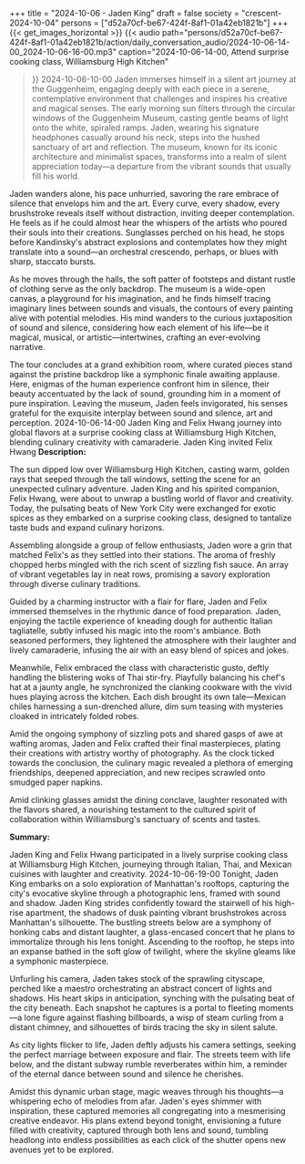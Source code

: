+++
title = "2024-10-06 - Jaden King"
draft = false
society = "crescent-2024-10-04"
persons = ["d52a70cf-be67-424f-8af1-01a42eb1821b"]
+++
{{< get_images_horizontal >}}
{{< audio
    path="persons/d52a70cf-be67-424f-8af1-01a42eb1821b/action/daily_conversation_audio/2024-10-06-14-00_2024-10-06-16-00.mp3" 
    caption="2024-10-06-14-00, Attend surprise cooking class, Williamsburg High Kitchen"
>}}
2024-10-06-10-00
Jaden immerses himself in a silent art journey at the Guggenheim, engaging deeply with each piece in a serene, contemplative environment that challenges and inspires his creative and magical senses.
The early morning sun filters through the circular windows of the Guggenheim Museum, casting gentle beams of light onto the white, spiraled ramps. Jaden, wearing his signature headphones casually around his neck, steps into the hushed sanctuary of art and reflection. The museum, known for its iconic architecture and minimalist spaces, transforms into a realm of silent appreciation today—a departure from the vibrant sounds that usually fill his world.

Jaden wanders alone, his pace unhurried, savoring the rare embrace of silence that envelops him and the art. Every curve, every shadow, every brushstroke reveals itself without distraction, inviting deeper contemplation. He feels as if he could almost hear the whispers of the artists who poured their souls into their creations. Sunglasses perched on his head, he stops before Kandinsky's abstract explosions and contemplates how they might translate into a sound—an orchestral crescendo, perhaps, or blues with sharp, staccato bursts.

As he moves through the halls, the soft patter of footsteps and distant rustle of clothing serve as the only backdrop. The museum is a wide-open canvas, a playground for his imagination, and he finds himself tracing imaginary lines between sounds and visuals, the contours of every painting alive with potential melodies. His mind wanders to the curious juxtaposition of sound and silence, considering how each element of his life—be it magical, musical, or artistic—intertwines, crafting an ever-evolving narrative.

The tour concludes at a grand exhibition room, where curated pieces stand against the pristine backdrop like a symphonic finale awaiting applause. Here, enigmas of the human experience confront him in silence, their beauty accentuated by the lack of sound, grounding him in a moment of pure inspiration. Leaving the museum, Jaden feels invigorated, his senses grateful for the exquisite interplay between sound and silence, art and perception.
2024-10-06-14-00
Jaden King and Felix Hwang journey into global flavors at a surprise cooking class at Williamsburg High Kitchen, blending culinary creativity with camaraderie.
Jaden King invited Felix Hwang
**Description:**

The sun dipped low over Williamsburg High Kitchen, casting warm, golden rays that seeped through the tall windows, setting the scene for an unexpected culinary adventure. Jaden King and his spirited companion, Felix Hwang, were about to unwrap a bustling world of flavor and creativity. Today, the pulsating beats of New York City were exchanged for exotic spices as they embarked on a surprise cooking class, designed to tantalize taste buds and expand culinary horizons.

Assembling alongside a group of fellow enthusiasts, Jaden wore a grin that matched Felix's as they settled into their stations. The aroma of freshly chopped herbs mingled with the rich scent of sizzling fish sauce. An array of vibrant vegetables lay in neat rows, promising a savory exploration through diverse culinary traditions.

Guided by a charming instructor with a flair for flare, Jaden and Felix immersed themselves in the rhythmic dance of food preparation. Jaden, enjoying the tactile experience of kneading dough for authentic Italian tagliatelle, subtly infused his magic into the room's ambiance. Both seasoned performers, they lightened the atmosphere with their laughter and lively camaraderie, infusing the air with an easy blend of spices and jokes.

Meanwhile, Felix embraced the class with characteristic gusto, deftly handling the blistering woks of Thai stir-fry. Playfully balancing his chef's hat at a jaunty angle, he synchronized the clanking cookware with the vivid hues playing across the kitchen. Each dish brought its own tale—Mexican chiles harnessing a sun-drenched allure, dim sum teasing with mysteries cloaked in intricately folded robes.

Amid the ongoing symphony of sizzling pots and shared gasps of awe at wafting aromas, Jaden and Felix crafted their final masterpieces, plating their creations with artistry worthy of photography. As the clock ticked towards the conclusion, the culinary magic revealed a plethora of emerging friendships, deepened appreciation, and new recipes scrawled onto smudged paper napkins.

Amid clinking glasses amidst the dining conclave, laughter resonated with the flavors shared, a nourishing testament to the cultured spirit of collaboration within Williamsburg's sanctuary of scents and tastes.

**Summary:**

Jaden King and Felix Hwang participated in a lively surprise cooking class at Williamsburg High Kitchen, journeying through Italian, Thai, and Mexican cuisines with laughter and creativity.
2024-10-06-19-00
Tonight, Jaden King embarks on a solo exploration of Manhattan's rooftops, capturing the city's evocative skyline through a photographic lens, framed with sound and shadow.
Jaden King strides confidently toward the stairwell of his high-rise apartment, the shadows of dusk painting vibrant brushstrokes across Manhattan's silhouette. The bustling streets below are a symphony of honking cabs and distant laughter, a glass-encased concert that he plans to immortalize through his lens tonight. Ascending to the rooftop, he steps into an expanse bathed in the soft glow of twilight, where the skyline gleams like a symphonic masterpiece.

Unfurling his camera, Jaden takes stock of the sprawling cityscape, perched like a maestro orchestrating an abstract concert of lights and shadows. His heart skips in anticipation, synching with the pulsating beat of the city beneath. Each snapshot he captures is a portal to fleeting moments—a lone figure against flashing billboards, a wisp of steam curling from a distant chimney, and silhouettes of birds tracing the sky in silent salute.

As city lights flicker to life, Jaden deftly adjusts his camera settings, seeking the perfect marriage between exposure and flair. The streets teem with life below, and the distant subway rumble reverberates within him, a reminder of the eternal dance between sound and silence he cherishes.

Amidst this dynamic urban stage, magic weaves through his thoughts—a whispering echo of melodies from afar. Jaden's eyes shimmer with inspiration, these captured memories all congregating into a mesmerising creative endeavor. His plans extend beyond tonight, envisioning a future filled with creativity, captured through both lens and sound, tumbling headlong into endless possibilities as each click of the shutter opens new avenues yet to be explored.
